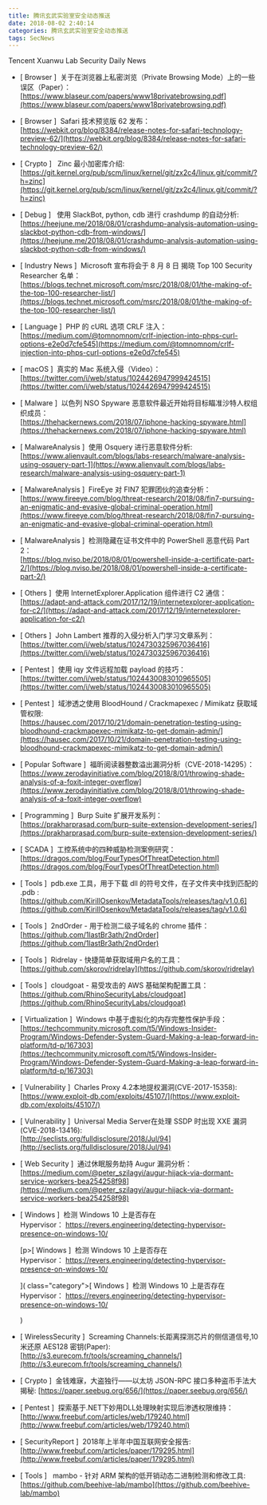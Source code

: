```yaml
---
title: 腾讯玄武实验室安全动态推送
date: 2018-08-02 2:40:14
categories: 腾讯玄武实验室安全动态推送
tags: SecNews
---
```


Tencent Xuanwu Lab Security Daily News  
* [ Browser ]  关于在浏览器上私密浏览（Private Browsing Mode）上的一些误区（Paper）：   
[https://www.blaseur.com/papers/www18privatebrowsing.pdf](https://www.blaseur.com/papers/www18privatebrowsing.pdf)  

* [ Browser ]  Safari 技术预览版 62 发布：   
[https://webkit.org/blog/8384/release-notes-for-safari-technology-preview-62/](https://webkit.org/blog/8384/release-notes-for-safari-technology-preview-62/)  

* [ Crypto ]   Zinc 最小加密库介绍:   
[https://git.kernel.org/pub/scm/linux/kernel/git/zx2c4/linux.git/commit/?h=zinc](https://git.kernel.org/pub/scm/linux/kernel/git/zx2c4/linux.git/commit/?h=zinc)  

* [ Debug ]   使用 SlackBot, python, cdb 进行 crashdump 的自动分析:   
[https://heejune.me/2018/08/01/crashdump-analysis-automation-using-slackbot-python-cdb-from-windows/](https://heejune.me/2018/08/01/crashdump-analysis-automation-using-slackbot-python-cdb-from-windows/)  

* [ Industry News ]  Microsoft 宣布将会于 8 月 8 日 揭晓 Top 100 Security Researcher 名单：   
[https://blogs.technet.microsoft.com/msrc/2018/08/01/the-making-of-the-top-100-researcher-list/](https://blogs.technet.microsoft.com/msrc/2018/08/01/the-making-of-the-top-100-researcher-list/)  

* [ Language ]  PHP 的 cURL 选项 CRLF 注入：   
[https://medium.com/@tomnomnom/crlf-injection-into-phps-curl-options-e2e0d7cfe545](https://medium.com/@tomnomnom/crlf-injection-into-phps-curl-options-e2e0d7cfe545)  

* [ macOS ]  真实的 Mac 系统入侵（Video）：   
[https://twitter.com/i/web/status/1024426947999424515](https://twitter.com/i/web/status/1024426947999424515)  

* [ Malware ]  以色列 NSO Spyware 恶意软件最近开始将目标瞄准沙特人权组织成员：   
[https://thehackernews.com/2018/07/iphone-hacking-spyware.html](https://thehackernews.com/2018/07/iphone-hacking-spyware.html)  

* [ MalwareAnalysis ]  使用 Osquery 进行恶意软件分析:   
[https://www.alienvault.com/blogs/labs-research/malware-analysis-using-osquery-part-1](https://www.alienvault.com/blogs/labs-research/malware-analysis-using-osquery-part-1)  

* [ MalwareAnalysis ]  FireEye 对 FIN7 犯罪团伙的追查分析：   
[https://www.fireeye.com/blog/threat-research/2018/08/fin7-pursuing-an-enigmatic-and-evasive-global-criminal-operation.html](https://www.fireeye.com/blog/threat-research/2018/08/fin7-pursuing-an-enigmatic-and-evasive-global-criminal-operation.html)  

* [ MalwareAnalysis ]  检测隐藏在证书文件中的 PowerShell 恶意代码 Part 2：   
[https://blog.nviso.be/2018/08/01/powershell-inside-a-certificate-part-2/](https://blog.nviso.be/2018/08/01/powershell-inside-a-certificate-part-2/)  

* [ Others ]  使用 InternetExplorer.Application 组件进行 C2 通信：   
[https://adapt-and-attack.com/2017/12/19/internetexplorer-application-for-c2/](https://adapt-and-attack.com/2017/12/19/internetexplorer-application-for-c2/)  

* [ Others ]  John Lambert 推荐的入侵分析入门学习文章系列：   
[https://twitter.com/i/web/status/1024730325967036416](https://twitter.com/i/web/status/1024730325967036416)  

* [ Pentest ]  使用 iqy 文件远程加载 payload 的技巧：   
[https://twitter.com/i/web/status/1024430083010965505](https://twitter.com/i/web/status/1024430083010965505)  

* [ Pentest ]  域渗透之使用 BloodHound / Crackmapexec / Mimikatz 获取域管权限:   
[https://hausec.com/2017/10/21/domain-penetration-testing-using-bloodhound-crackmapexec-mimikatz-to-get-domain-admin/](https://hausec.com/2017/10/21/domain-penetration-testing-using-bloodhound-crackmapexec-mimikatz-to-get-domain-admin/)  

* [ Popular Software ]  福昕阅读器整数溢出漏洞分析（CVE-2018-14295）：   
[https://www.zerodayinitiative.com/blog/2018/8/01/throwing-shade-analysis-of-a-foxit-integer-overflow](https://www.zerodayinitiative.com/blog/2018/8/01/throwing-shade-analysis-of-a-foxit-integer-overflow)  

* [ Programming ]  Burp Suite 扩展开发系列：   
[https://prakharprasad.com/burp-suite-extension-development-series/](https://prakharprasad.com/burp-suite-extension-development-series/)  

* [ SCADA ]  工控系统中的四种威胁检测案例研究：   
[https://dragos.com/blog/FourTypesOfThreatDetection.html](https://dragos.com/blog/FourTypesOfThreatDetection.html)  

* [ Tools ]  pdb.exe 工具，用于下载 dll 的符号文件，在子文件夹中找到匹配的 .pdb :   
[https://github.com/KirillOsenkov/MetadataTools/releases/tag/v1.0.6](https://github.com/KirillOsenkov/MetadataTools/releases/tag/v1.0.6)  

* [ Tools ]  2ndOrder - 用于检测二级子域名的 chrome 插件：   
[https://github.com/1lastBr3ath/2ndOrder](https://github.com/1lastBr3ath/2ndOrder)  

* [ Tools ]  Ridrelay - 快捷简单获取域用户名的工具：   
[https://github.com/skorov/ridrelay](https://github.com/skorov/ridrelay)  

* [ Tools ]  cloudgoat - 易受攻击的 AWS 基础架构配置工具：   
[https://github.com/RhinoSecurityLabs/cloudgoat](https://github.com/RhinoSecurityLabs/cloudgoat)  

* [ Virtualization ]  Windows 中基于虚拟化的内存完整性保护手段：   
[https://techcommunity.microsoft.com/t5/Windows-Insider-Program/Windows-Defender-System-Guard-Making-a-leap-forward-in-platform/td-p/167303](https://techcommunity.microsoft.com/t5/Windows-Insider-Program/Windows-Defender-System-Guard-Making-a-leap-forward-in-platform/td-p/167303)  

* [ Vulnerability ]  Charles Proxy 4.2本地提权漏洞(CVE-2017-15358):   
[https://www.exploit-db.com/exploits/45107/](https://www.exploit-db.com/exploits/45107/)  

* [ Vulnerability ]  Universal Media Server在处理 SSDP 时出现 XXE 漏洞(CVE-2018-13416):   
[http://seclists.org/fulldisclosure/2018/Jul/94](http://seclists.org/fulldisclosure/2018/Jul/94)  

* [ Web Security ]  通过休眠服务劫持 Augur 漏洞分析：   
[https://medium.com/@peter_szilagyi/augur-hijack-via-dormant-service-workers-bea254258f98](https://medium.com/@peter_szilagyi/augur-hijack-via-dormant-service-workers-bea254258f98)  

* [ Windows ]  检测 Windows 10 上是否存在 Hypervisor： https://revers.engineering/detecting-hypervisor-presence-on-windows-10/</p>
[p><span class="category">[ Windows ]</span>  检测 Windows 10 上是否存在 Hypervisor： https://revers.engineering/detecting-hypervisor-presence-on-windows-10/</p>]( class="category">[ Windows ]</span>  检测 Windows 10 上是否存在 Hypervisor： https://revers.engineering/detecting-hypervisor-presence-on-windows-10/</p>)  

* [ WirelessSecurity ]  Screaming Channels:长距离探测芯片的侧信道信号,10米还原 AES128 密钥(Paper):   
[http://s3.eurecom.fr/tools/screaming_channels/](http://s3.eurecom.fr/tools/screaming_channels/)  

* [ Crypto ]  金钱难寐，大盗独行——以太坊 JSON-RPC 接口多种盗币手法大揭秘: 
[https://paper.seebug.org/656/](https://paper.seebug.org/656/)  

* [ Pentest ]  探索基于.NET下妙用DLL处理映射实现后渗透权限维持： 
[http://www.freebuf.com/articles/web/179240.html](http://www.freebuf.com/articles/web/179240.html)  

* [ SecurityReport ]  2018年上半年中国互联网安全报告: 
[http://www.freebuf.com/articles/paper/179295.html](http://www.freebuf.com/articles/paper/179295.html)  

* [ Tools ]   mambo - 针对 ARM 架构的低开销动态二进制检测和修改工具: 
[https://github.com/beehive-lab/mambo](https://github.com/beehive-lab/mambo)  

